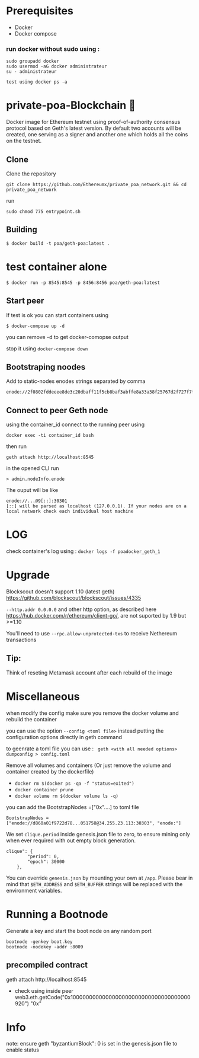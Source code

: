 # Prerequisites
- Docker
- Docker compose

### run docker without sudo using :
```
sudo groupadd docker
sudo usermod -aG docker administrateur
su - administrateur

test using docker ps -a
```

# private-poa-Blockchain :hammer:

Docker image for Ethereum testnet using proof-of-authority consensus protocol based on Geth's latest version. By default two accounts will be created, one serving as a signer and another one which holds all the coins on the testnet.

## Clone
Clone the repository

```console
git clone https://github.com/Ethereumx/private_poa_network.git && cd private_poa_network
```

run 
```
sudo chmod 775 entrypoint.sh
```
## Building

```console
$ docker build -t poa/geth-poa:latest .
```



# test container alone
```console
$ docker run -p 8545:8545 -p 8456:8456 poa/geth-poa:latest
```
## Start peer
If test is ok you can start containers using

```console
$ docker-compose up -d
```
you can remove -d to get docker-comopse output

stop it using `docker-compose down`

## Bootstraping noodes

Add to static-nodes enodes strings separated by comma
````
enode://2f0802fddeeee8de3c20dbaff11f5cb8baf3abffe8a33a38f25767d2f727f7fb5fda8ac192b9823466c093dd84d78b6fd460c0add591518aaf772ba2b9f5b6a6@192.168.1.11:30301,enode://...
````

## Connect to peer Geth node
using the container_id connect to the running peer using
```console
docker exec -ti container_id bash
```
then run
```
geth attach http://localhost:8545
```
in the opened CLI run
```
> admin.nodeInfo.enode
```
The ouput will be like

```
enode://...@9[::]:30301
[::] will be parsed as localhost (127.0.0.1). If your nodes are on a local network check each individual host machine
```
# LOG
check container's log using :
`docker logs -f poadocker_geth_1`
# Upgrade

Blockscout doesn't support 1.10 (latest geth)
https://github.com/blockscout/blockscout/issues/4335

`--http.addr 0.0.0.0` and other http option, as described here https://hub.docker.com/r/ethereum/client-go/, are not suported by 1.9 but >=1.10

You'll need to use `--rpc.allow-unprotected-txs` to receive Nethereum transactions


## Tip:
Think of reseting Metamask account after each rebuild of the image
# Miscellaneous

when modify the config make sure you remove the docker volume and rebuild the container

you can use the option `--config <toml file>` instead putting the configuration options directly in geth command

to geenrate a toml file you can use :
` geth <with all needed options> dumpconfig > config.toml`

Remove all volumes and containers (Or just remove the volume and container created by the dockerfile)
- `docker rm $(docker ps -qa -f "status=exited")`
- `docker container prune`
- `docker volume rm $(docker volume ls -q)`

you can add the BootstrapNodes =["0x"....] to toml file
```console
BootstrapNodes = ["enode://d860a01f9722d78...051758@34.255.23.113:30303", "enode:"]
```

We set `clique.period` inside genesis.json file to zero, to ensure mining only when ever required with out empty block generation.

```console
clique": {
        "period": 0,
        "epoch": 30000
    },
```


You can override `genesis.json` by mounting your own at `/app`. Please bear in mind that `$ETH_ADDRESS` and `$ETH_BUFFER` strings will be replaced with the environment variables.

# Running a Bootnode
Generate a key and start the boot node on any random port
```
bootnode -genkey boot.key
bootnode -nodekey -addr :8009
```


## precompiled contract

geth attach http://localhost:8545
- check using inside peer
web3.eth.getCode("0x1000000000000000000000000000000000000920")
"0x"

# Info
note: ensure geth  "byzantiumBlock": 0 is set in the genesis.json file to enable status
